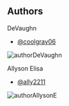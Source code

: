 
## Authors

DeVaughn
- [@coolgray06](https://www.github.com/coolgray06)

![authorDeVaughn](https://github.com/ally2211/holbertonschool-simple_shell/assets/37552860/e7fa5d7c-0d29-4f16-9f3d-0808611a2010)

Allyson Elisa

- [@ally2211](https://www.github.com/ally2211)

![authorAllysonE](https://github.com/ally2211/holbertonschool-simple_shell/assets/37552860/f5275840-b8da-450d-8fc2-9cd0029be7c9)

